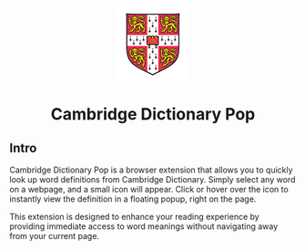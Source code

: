 <div align="center">
<img src="public/icon-128.png" alt="Cambridge Dictionary Pop Logo"/>
<h1> Cambridge Dictionary Pop</h1>

</div>

## Intro
Cambridge Dictionary Pop is a browser extension that allows you to quickly look up word definitions from Cambridge Dictionary. Simply select any word on a webpage, and a small icon will appear. Click or hover over the icon to instantly view the definition in a floating popup, right on the page.

This extension is designed to enhance your reading experience by providing immediate access to word meanings without navigating away from your current page.